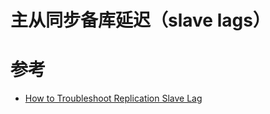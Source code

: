 # 主从同步备库延迟（slave lags）



# 参考

* [How to Troubleshoot Replication Slave Lag](https://support.clustrix.com/hc/en-us/articles/203655839-How-to-Troubleshoot-Replication-Slave-Lag)